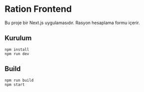 
# Ration Frontend

Bu proje bir Next.js uygulamasıdır. Rasyon hesaplama formu içerir.

## Kurulum

```
npm install
npm run dev
```

## Build

```
npm run build
npm start
```
